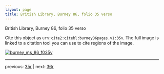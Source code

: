 ```yaml
---
layout: page
title: British Library, Burney 86, folio 35 verso
---
```


British Library, Burney 86, folio 35 verso

Cite this object as `urn:cite2:citebl:burney86pages.v1:35v`.  The full image is linked to a citation tool you can use to cite regions of the image.

[![burney_ms_86_f035v](http://www.homermultitext.org/iipsrv?IIIF=/project/homer/pyramidal/deepzoom/citebl/burney86imgs/v1/burney_ms_86_f035v.tif/full/800,/0/default.jpg)](http://www.homermultitext.org/ict2/?urn=urn:cite2:citebl:burney86imgs.v1:burney_ms_86_f035v) 

---

previous:  [35r](../35r/) | next: [36r](../36r/)